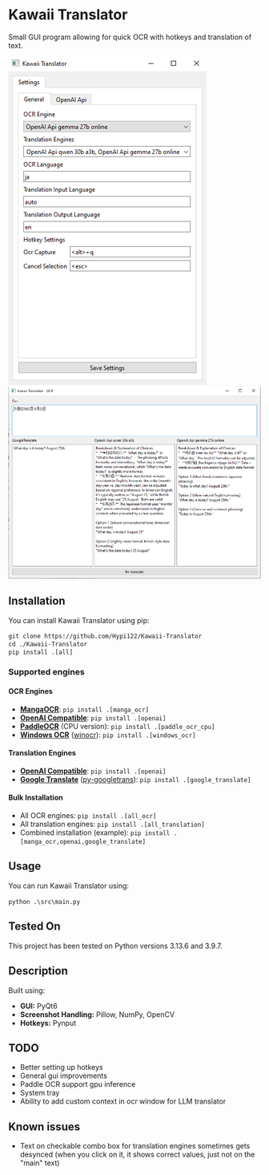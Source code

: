 # Kawaii Translator

Small GUI program allowing for quick OCR with hotkeys and translation of text.

![](screenshots/1.png)
![](screenshots/2.png)

## Installation

You can install Kawaii Translator using pip:

```
git clone https://github.com/Hypi122/Kawaii-Translator
cd ./Kawaii-Translator
pip install .[all] 
```

### Supported engines

#### OCR Engines
- **[MangaOCR](https://github.com/kha-white/manga-ocr)**:
  `pip install .[manga_ocr]`
- **[OpenAI Compatible](https://github.com/openai/openai-python)**:
  `pip install .[openai]`
- **[PaddleOCR](https://github.com/PaddlePaddle/PaddleOCR)** (CPU version):
  `pip install .[paddle_ocr_cpu]`
- **[Windows OCR](https://learn.microsoft.com/en-us/uwp/api/windows.media.ocr)** ([winocr](https://github.com/GitHub30/winocr)):
  `pip install .[windows_ocr]`

#### Translation Engines
- **[OpenAI Compatible](https://github.com/openai/openai-python)**:
  `pip install .[openai]`
- **[Google Translate](https://translate.google.com)** ([py-googletrans](https://github.com/ssut/py-googletrans)):
  `pip install .[google_translate]`

#### Bulk Installation
- All OCR engines:
  `pip install .[all_ocr]`
- All translation engines:
  `pip install .[all_translation]`
- Combined installation (example):
  `pip install .[manga_ocr,openai,google_translate]`

## Usage
You can run Kawaii Translator using:

`python .\src\main.py`

## Tested On

This project has been tested on Python versions 3.13.6 and 3.9.7.

## Description

Built using:
*   **GUI:** PyQt6
*   **Screenshot Handling:** Pillow, NumPy, OpenCV
*   **Hotkeys:** Pynput

## TODO

*   Better setting up hotkeys
*   General gui improvements
*   Paddle OCR support gpu inference
*   System tray
*   Ability to add custom context in ocr window for LLM translator

## Known issues
*   Text on checkable combo box for translation engines sometimes gets desynced (when you click on it, it shows correct values, just not on the "main" text)